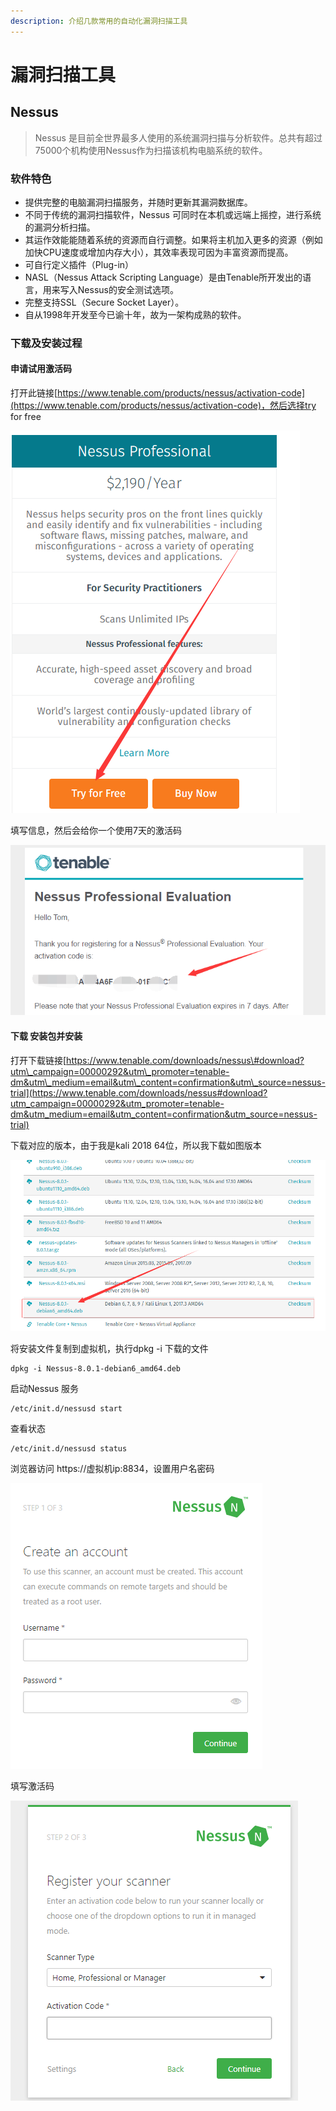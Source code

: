 ```yaml
---
description: 介绍几款常用的自动化漏洞扫描工具
---
```


# 漏洞扫描工具

## Nessus

> Nessus 是目前全世界最多人使用的系统漏洞扫描与分析软件。总共有超过75000个机构使用Nessus作为扫描该机构电脑系统的软件。

### 软件特色

* 提供完整的电脑漏洞扫描服务，并随时更新其漏洞数据库。 
* 不同于传统的漏洞扫描软件，Nessus 可同时在本机或远端上摇控，进行系统的漏洞分析扫描。 
* 其运作效能能随着系统的资源而自行调整。如果将主机加入更多的资源（例如加快CPU速度或增加内存大小），其效率表现可因为丰富资源而提高。 
* 可自行定义插件（Plug-in） 
* NASL（Nessus Attack Scripting Language）是由Tenable所开发出的语言，用来写入Nessus的安全测试选项。 
* 完整支持SSL（Secure Socket Layer）。 
* 自从1998年开发至今已谕十年，故为一架构成熟的软件。

### 下载及安装过程

#### 申请试用激活码

打开此链接[https://www.tenable.com/products/nessus/activation-code](https://www.tenable.com/products/nessus/activation-code)，然后选择try for free

![](../.gitbook/assets/image%20%28133%29.png)

填写信息，然后会给你一个使用7天的激活码

![](../.gitbook/assets/image%20%2824%29.png)

#### 下载 安装包并安装

打开下载链接[https://www.tenable.com/downloads/nessus\#download?utm\_campaign=00000292&utm\_promoter=tenable-dm&utm\_medium=email&utm\_content=confirmation&utm\_source=nessus-trial](https://www.tenable.com/downloads/nessus#download?utm_campaign=00000292&utm_promoter=tenable-dm&utm_medium=email&utm_content=confirmation&utm_source=nessus-trial)

下载对应的版本，由于我是kali 2018 64位，所以我下载如图版本

![](../.gitbook/assets/image%20%2819%29.png)

将安装文件复制到虚拟机，执行dpkg -i 下载的文件

```text
dpkg -i Nessus-8.0.1-debian6_amd64.deb
```

启动Nessus 服务

```text
/etc/init.d/nessusd start
```

查看状态

```text
/etc/init.d/nessusd status
```

浏览器访问 https://虚拟机ip:8834，设置用户名密码

![](../.gitbook/assets/image%20%2861%29.png)

填写激活码

![](../.gitbook/assets/image%20%2828%29.png)



